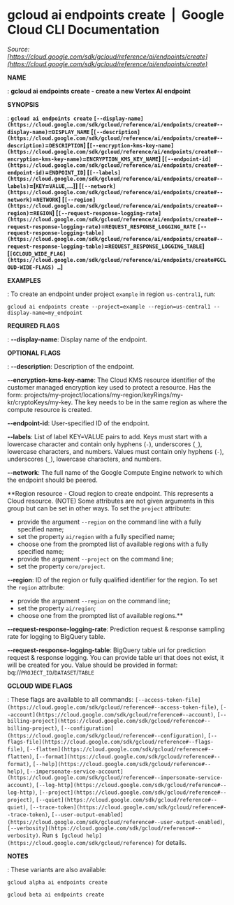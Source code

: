 # gcloud ai endpoints create  |  Google Cloud CLI Documentation

*Source: [https://cloud.google.com/sdk/gcloud/reference/ai/endpoints/create](https://cloud.google.com/sdk/gcloud/reference/ai/endpoints/create)*

**NAME**

: **gcloud ai endpoints create - create a new Vertex AI endpoint**

**SYNOPSIS**

: **`gcloud ai endpoints create` `[--display-name](https://cloud.google.com/sdk/gcloud/reference/ai/endpoints/create#--display-name)`=`DISPLAY_NAME` [`[--description](https://cloud.google.com/sdk/gcloud/reference/ai/endpoints/create#--description)`=`DESCRIPTION`] [`[--encryption-kms-key-name](https://cloud.google.com/sdk/gcloud/reference/ai/endpoints/create#--encryption-kms-key-name)`=`ENCRYPTION_KMS_KEY_NAME`] [`[--endpoint-id](https://cloud.google.com/sdk/gcloud/reference/ai/endpoints/create#--endpoint-id)`=`ENDPOINT_ID`] [`[--labels](https://cloud.google.com/sdk/gcloud/reference/ai/endpoints/create#--labels)`=[`KEY`=`VALUE`,…]] [`[--network](https://cloud.google.com/sdk/gcloud/reference/ai/endpoints/create#--network)`=`NETWORK`] [`[--region](https://cloud.google.com/sdk/gcloud/reference/ai/endpoints/create#--region)`=`REGION`] [`[--request-response-logging-rate](https://cloud.google.com/sdk/gcloud/reference/ai/endpoints/create#--request-response-logging-rate)`=`REQUEST_RESPONSE_LOGGING_RATE` `[--request-response-logging-table](https://cloud.google.com/sdk/gcloud/reference/ai/endpoints/create#--request-response-logging-table)`=`REQUEST_RESPONSE_LOGGING_TABLE`] [`[GCLOUD_WIDE_FLAG](https://cloud.google.com/sdk/gcloud/reference/ai/endpoints/create#GCLOUD-WIDE-FLAGS) …`]**

**EXAMPLES**

: To create an endpoint under project ``example``
in region ``us-central1``, run:

```
gcloud ai endpoints create --project=example --region=us-central1 --display-name=my_endpoint
```

**REQUIRED FLAGS**

: **--display-name**:
Display name of the endpoint.

**OPTIONAL FLAGS**

: **--description**:
Description of the endpoint.

**--encryption-kms-key-name**:
The Cloud KMS resource identifier of the customer managed encryption key used to
protect a resource. Has the form:
projects/my-project/locations/my-region/keyRings/my-kr/cryptoKeys/my-key.
The key needs to be in the same region as where the compute resource is created.

**--endpoint-id**:
User-specified ID of the endpoint.

**--labels**:
List of label KEY=VALUE pairs to add.
Keys must start with a lowercase character and contain only hyphens
(`-`), underscores (`_`), lowercase characters, and
numbers. Values must contain only hyphens (`-`), underscores
(`_`), lowercase characters, and numbers.

**--network**:
The full name of the Google Compute Engine network to which the endpoint should
be peered.

**Region resource - Cloud region to create endpoint. This represents a Cloud
resource. (NOTE) Some attributes are not given arguments in this group but can
be set in other ways.
To set the `project` attribute:

- provide the argument `--region` on the command line with a fully
specified name;
- set the property `ai/region` with a fully specified name;
- choose one from the prompted list of available regions with a fully specified
name;
- provide the argument `--project` on the command line;
- set the property `core/project`.

**--region**:
ID of the region or fully qualified identifier for the region.
To set the `region` attribute:

- provide the argument `--region` on the command line;
- set the property `ai/region`;
- choose one from the prompted list of available regions.**

**--request-response-logging-rate**:
Prediction request & response sampling rate for logging to BigQuery table.

**--request-response-logging-table**:
BigQuery table uri for prediction request & response logging.
You can provide table uri that does not exist, it will be created for you.
Value should be provided in format:
bq://``PROJECT_ID``/``DATASET``/``TABLE``

**GCLOUD WIDE FLAGS**

: These flags are available to all commands: `[--access-token-file](https://cloud.google.com/sdk/gcloud/reference#--access-token-file)`,
`[--account](https://cloud.google.com/sdk/gcloud/reference#--account)`, `[--billing-project](https://cloud.google.com/sdk/gcloud/reference#--billing-project)`,
`[--configuration](https://cloud.google.com/sdk/gcloud/reference#--configuration)`,
`[--flags-file](https://cloud.google.com/sdk/gcloud/reference#--flags-file)`,
`[--flatten](https://cloud.google.com/sdk/gcloud/reference#--flatten)`, `[--format](https://cloud.google.com/sdk/gcloud/reference#--format)`, `[--help](https://cloud.google.com/sdk/gcloud/reference#--help)`, `[--impersonate-service-account](https://cloud.google.com/sdk/gcloud/reference#--impersonate-service-account)`,
`[--log-http](https://cloud.google.com/sdk/gcloud/reference#--log-http)`,
`[--project](https://cloud.google.com/sdk/gcloud/reference#--project)`, `[--quiet](https://cloud.google.com/sdk/gcloud/reference#--quiet)`, `[--trace-token](https://cloud.google.com/sdk/gcloud/reference#--trace-token)`, `[--user-output-enabled](https://cloud.google.com/sdk/gcloud/reference#--user-output-enabled)`,
`[--verbosity](https://cloud.google.com/sdk/gcloud/reference#--verbosity)`.
Run `$ [gcloud help](https://cloud.google.com/sdk/gcloud/reference)` for details.

**NOTES**

: These variants are also available:

```
gcloud alpha ai endpoints create
```

```
gcloud beta ai endpoints create
```